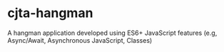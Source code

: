 # cjta-hangman
A hangman application developed using ES6+ JavaScript features (e.g, Async/Await, Asynchronous JavaScript, Classes)
